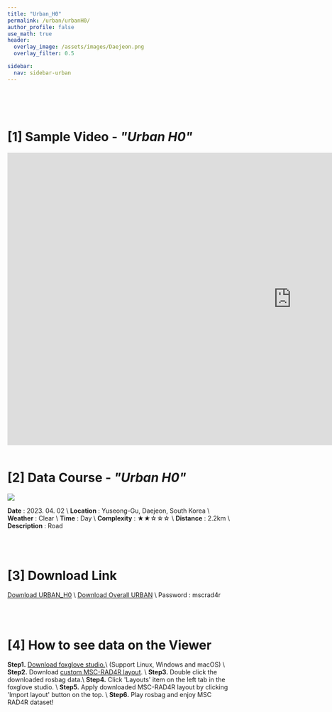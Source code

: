 ```yaml
---
title: "Urban_H0"
permalink: /urban/urbanH0/
author_profile: false
use_math: true
header:
  overlay_image: /assets/images/Daejeon.png
  overlay_filter: 0.5

sidebar:
  nav: sidebar-urban
---
```


<br/>
<br/>
<br/>



# [1] Sample Video - *"Urban H0"*

<iframe width="1280" height="660" src="https://www.youtube.com/embed/XwtMlemsUfE" title="URBAN A1" frameborder="0" allow="accelerometer; autoplay; clipboard-write; encrypted-media; gyroscope; picture-in-picture; web-share" allowfullscreen></iframe>

<br/>
<br/>

# [2] Data Course - *"Urban H0"*
![ ](https://drive.google.com/uc?id=1Twg3o90xDSs7KAHMt7IWAgHhy5o_A_ui)

**Date** : 2023. 04. 02 \\
**Location** : Yuseong-Gu, Daejeon, South Korea \\
**Weather** : Clear     \\
**Time** : Day          \\
**Complexity** : ★★☆☆☆  \\
**Distance** : 2.2km    \\
**Description** : Road


<br/>
<br/>


# [3] Download Link
[Download URBAN_H0](http://gofile.me/70cMI/jxcYPL0tj) \\
[Download Overall URBAN](http://gofile.me/70cMI/TjQ5Rozfq) \\
Password : mscrad4r 






<br/>
<br/>


# [4] How to see data on the Viewer
**Step1.** [Download foxglove studio.](https://foxglove.dev/)\\
(Support Linux, Windows and macOS) \\
**Step2.** Download [custom MSC-RAD4R layout](http://gofile.me/70cMI/tMGPgp6iZ). \\
**Step3.** Double click the downloaded rosbag data.\\
**Step4.** Click 'Layouts' item on the left tab in the foxglove studio. \\
**Step5.** Apply downloaded MSC-RAD4R layout by clicking 'Import layout' button on the top. \\
**Step6.** Play rosbag and enjoy MSC RAD4R dataset!
<br/>
<br/>



